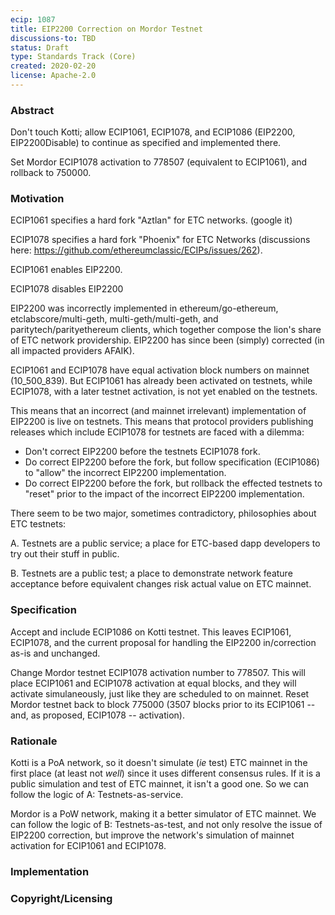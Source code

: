 ```yaml
---
ecip: 1087
title: EIP2200 Correction on Mordor Testnet
discussions-to: TBD
status: Draft
type: Standards Track (Core)
created: 2020-02-20
license: Apache-2.0
---
```


### Abstract

Don't touch Kotti; allow ECIP1061, ECIP1078, and ECIP1086 (EIP2200, EIP2200Disable) to continue as specified and implemented there.

Set Mordor ECIP1078 activation to 778507 (equivalent to ECIP1061), and rollback to 750000.

### Motivation

ECIP1061 specifies a hard fork "Aztlan" for ETC networks. (google it)

ECIP1078 specifies a hard fork "Phoenix" for ETC Networks (discussions here: https://github.com/ethereumclassic/ECIPs/issues/262).

ECIP1061 enables EIP2200.

ECIP1078 disables EIP2200

EIP2200 was incorrectly implemented in ethereum/go-ethereum, etclabscore/multi-geth, multi-geth/multi-geth, and paritytech/parityethereum clients, which together compose the lion's share of ETC network providership.
EIP2200 has since been (simply) corrected (in all impacted providers AFAIK).

ECIP1061 and ECIP1078 have equal activation block numbers on mainnet (10_500_839).
But ECIP1061 has already been activated on testnets, while ECIP1078, with a later testnet activation, is not yet enabled on the testnets.

This means that an incorrect (and mainnet irrelevant) implementation of EIP2200 is live on testnets.
This means that protocol providers publishing releases which include ECIP1078 for testnets are faced with a dilemma:

- Don't correct EIP2200 before the testnets ECIP1078 fork.
- Do correct EIP2200 before the fork, but follow specification (ECIP1086) to "allow" the incorrect EIP2200 implementation.
- Do correct EIP2200 before the fork, but rollback the effected testnets to "reset" prior to the impact of the incorrect EIP2200 implementation.

There seem to be two major, sometimes contradictory, philosophies about ETC testnets:

A. Testnets are a public service; a place for ETC-based dapp developers to try out their stuff in public.

B. Testnets are a public test; a place to demonstrate network feature acceptance before equivalent changes risk actual value on ETC mainnet.

### Specification

Accept and include ECIP1086 on Kotti testnet. This leaves ECIP1061, ECIP1078, and the current proposal for handling the EIP2200 in/correction as-is and unchanged. 

Change Mordor testnet ECIP1078 activation number to 778507. This will place ECIP1061 and ECIP1078 activation at equal blocks, and they will activate simulaneously, just like they are scheduled to on mainnet.
Reset Mordor testnet back to block 775000 (3507 blocks prior to its ECIP1061 -- and, as proposed, ECIP1078 -- activation).

### Rationale

Kotti is a PoA network, so it doesn't simulate (_ie_ test) ETC mainnet in the first place (at least not _well_) since it uses different consensus rules. 
If it is a public simulation and test of ETC mainnet, it isn't a good one. So we can follow the logic of A: Testnets-as-service.

Mordor is a PoW network, making it a better simulator of ETC mainnet. 
We can follow the logic of B: Testnets-as-test, and not only resolve the issue of EIP2200 correction, but improve the network's simulation of mainnet activation for ECIP1061 and ECIP1078.

### Implementation

### Copyright/Licensing
